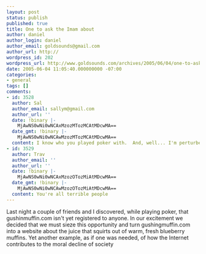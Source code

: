 ```yaml
---
layout: post
status: publish
published: true
title: One to ask the Imam about
author: daniel
author_login: daniel
author_email: goldsounds@gmail.com
author_url: http://
wordpress_id: 202
wordpress_url: http://www.goldsounds.com/archives/2005/06/04/one-to-ask-the-imam-about/
date: 2005-06-04 11:05:40.000000000 -07:00
categories:
- general
tags: []
comments:
- id: 3528
  author: Sal
  author_email: sallym@gmail.com
  author_url: ''
  date: !binary |-
    MjAwNS0wNi0wNCAxMzozMTozMCAtMDcwMA==
  date_gmt: !binary |-
    MjAwNS0wNi0wNCAwMzozMTozMCAtMDcwMA==
  content: I know who you played poker with.  And, well... I'm perturbed.
- id: 3529
  author: Trav
  author_email: ''
  author_url: ''
  date: !binary |-
    MjAwNS0wNi0wNCAxMzozOTozMiAtMDcwMA==
  date_gmt: !binary |-
    MjAwNS0wNi0wNCAwMzozOTozMiAtMDcwMA==
  content: You're all terrible people
---
```

Last night a couple of friends and I discovered, while playing poker, that gushinmuffin.com isn't yet registered to anyone. In our excitement we decided that we must sieze this opportunity and turn gushingmuffin.com into a website about the juice that squirts out of warm, fresh blueberry muffins. Yet another example, as if one was needed, of how the Internet contributes to the moral decline of society
